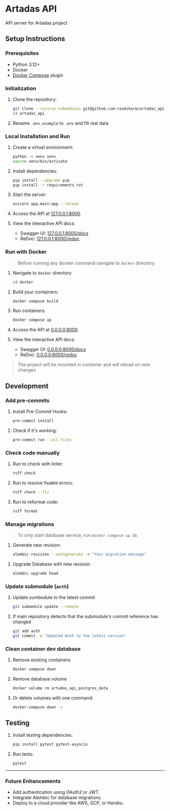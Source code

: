 # Artadas API

API server for Artadas project


## Setup Instructions

### Prerequisites

- Python 3.12+
- Docker
- [Docker Compose](https://docs.docker.com/compose/install/linux/#install-using-the-repository) plugin

### Initialization

1. Clone the repository:
   ```bash
   git clone --recurse-submodules git@github.com:razmikarm/artadas_api.git
   cd artadas_api
   ```

2. Rename `.env.example` to `.env` and fill real data 

### Local Installation and Run

1. Create a virtual environment:
   ```bash
   python -m venv venv
   source venv/bin/activate
   ```

2. Install dependencies:
   ```bash
   pip install --upgrade pip
   pip install -r requirements.txt
   ```

3. Start the server:
   ```bash
   uvicorn app.main:app --reload
   ```

4. Access the API at [127.0.0.1:8000](http://127.0.0.1:8000).

5. View the interactive API docs:
   - Swagger UI: [127.0.0.1:8000/docs](http://127.0.0.1:8000/docs)
   - ReDoc: [127.0.0.1:8000/redoc](http://127.0.0.1:8000/redoc)


### Run with Docker

> Before running any docker command navigate to `docker` directory

1. Navigate to `docker` directory
   ```bash
   cd docker
   ```

2. Build your containers:
   ```bash
   docker compose build
   ```

3. Run containers:
   ```bash
   docker compose up
   ```

4. Access the API at [0.0.0.0:8000](http://0.0.0.0:8000).

5. View the interactive API docs:
   - Swagger UI: [0.0.0.0:8000/docs](http://0.0.0.0:8000/docs)
   - ReDoc: [0.0.0.0:8000/redoc](http://0.0.0.0:8000/redoc)

> The project will be mounted in container and will reload on new changes


## Development

### Add pre-commits

1. Install Pre-Commit Hooks:
   ```bash
   pre-commit install
   ```

2. Check if it's working:
   ```bash
   pre-commit run --all-files
   ```

### Check code manually

1. Run to check with linter:
   ```bash
   ruff check
   ```

2. Run to resolve fixable errors:
   ```bash
   ruff check --fix
   ```

3. Run to reformat code:
   ```bash
   ruff format
   ```

### Manage migrations

> To only start database service, run `docker compose up db` 

1. Generate new revision:
   ```bash
   alembic revision --autogenerate -m "Your migration message"
   ```

2. Upgrade Database with new revision:
   ```bash
   alembic upgrade head
   ```

### Update submodule (`auth`)

1. Update sumbodule to the latest commit
   ```bash
   git submodule update --remote
   ```

2. If main repository detects that the submodule's commit reference has changed
   ```bash
   git add auth
   git commit -m "Updated Auth to the latest version"
   ```


### Clean container dev database

1. Remove existing containers
   ```bash
   docker compose down
   ```

2. Remove database volume
   ```bash
   docker volume rm artadas_api_postgres_data
   ```

3. Or delete volumes with one command:
   ```bash
   docker-compose down -v
   ```


## Testing

1. Install testing dependencies:
   ```bash
   pip install pytest pytest-asyncio
   ```

2. Run tests:
   ```bash
   pytest
   ```

---

### Future Enhancements
- Add authentication using OAuth2 or JWT.
- Integrate Alembic for database migrations.
- Deploy to a cloud provider like AWS, GCP, or Heroku.
